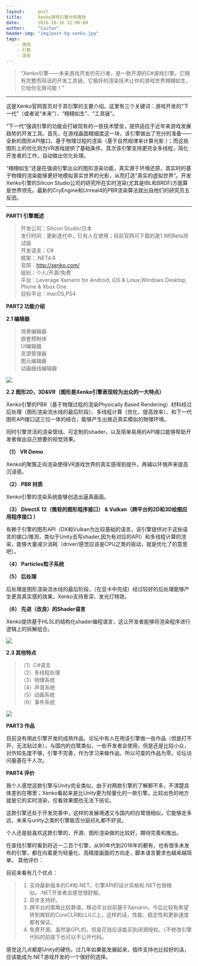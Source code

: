 ```yaml
---
layout:     post
title:      Xenko游戏引擎分析报告
date:       2016-10-16 12:00:00
author:     "CaiYun"
header-img: "img/post-bg-xenko.jpg"
tags:
    - 游戏
    - 引擎
    - 渲染
---
```


> “Xenko引擎——未来游戏开发的先行者，是一款开源的C#游戏引擎。它拥有完整而简洁的开发工具链，它极好的渲染技术让你的游戏世界栩栩如生，它给你无限可能！”

---

这是Xenko官网首页对于其引擎的主要介绍。这里有三个关键词：游戏开发的“下一代”（或者说“未来”）、“栩栩如生”、“工具链”。

“下一代”强调引擎的功能会打破现有的一些技术壁垒，提供适应于近年来游戏发展趋势的开发工具。首先，在游戏画面精细度这一块，该引擎做出了充分的准备——全新的图形API接口、基于物理过程的渲染（基于自然规律来计算光影 ）；而这些图形上的优化则为VR游戏提供了基础条件。其次该引擎支持更完全多线程，简化开发者的工作，自动做出优化处理。

“栩栩如生”还是在强调引擎出众的图形渲染功能，真实源于环境还原，其实时的基于物理的渲染能够更好地模拟真实世界的光影，从而打造“真实的虚拟世界”。开发Xenko引擎的Silicon Studio公司的研究所在实时渲染(尤其是IBL和BRDF)方面算是世界领先。最新的CryEngine和Unreal4的PBR渲染算法就出自他们的研究员五反田。 

---



**PART1 引擎概述**



>开发公司：Silicon Studio/日本 <br>
>发行时间：更新迭代中，已有人在使用；目前官网可下载的是1.9的Beta测试版  <br>
>开发语言：C#  <br>
>框架：.NET4.6  <br>
>官网：http://xenko.com/  <br>
>级别：个人/开源/免费  <br>
>平台：Leverage Xamarin for Android, iOS & Linux,Windows Desktop, Phone & Xbox One  <br>
>目标平台：macOS,PS4




**PART2 功能介绍**




**2.1 编辑器**



>场景编辑器 <br>
>嵌套预制体 <br>
>UI编辑器 <br>
>资源管理器 <br>
>图元编辑器 <br>
>动画曲线编辑器 <br>

![](/img/in-post/xenko0.jpg)




**2.2 图形2D，3D&VR（图形是Xenko引擎表现较为出众的一大特点）**



Xenko引擎的PBR（基于物理过程的渲染Physically Based Rendering）材料经过后处理（图形渲染流水线的最后阶段）、多线程计算（优化、提高效率）、和下一代图形API接口这三位一体的结合，能够产生出接近真实模拟的物理环境。

同时引擎灵活的渲染管线、可定制的shader，以及简单易用的API接口能够帮助开发者做出自己想要的视觉效果。

**（1）	VR Demo**

Xenko的聚簇正向渲染使得VR游戏世界的真实感得到提升。再辅以环境声来提高沉浸感。

**（2）	PBR 材质**

Xenko引擎的渲染系统能够创造出逼真画面。

**（3）	DirectX 12（微软的图形程序接口） & Vulkan（跨平台的2D和3D绘图应用程序接口 ）**

有赖于引擎的图形API（DX和Vulkan为比较基础的语言，该引擎提供对于这些语言的接口/推测，类似于Unity去写shader,因为有对应的API）和多线程计算的渲染，能够大量减少消耗（driver/感觉应该是CPU之类的驱动，就是优化了的意思吧）。

**（4）	Particles粒子系统**

**（5）	后处理**

后处理是图形渲染流水线的最后阶段，（在显卡中完成）经过较好的后处理能够产生更具真实感的效果。Xenko支持景深、发光灯特效。

**（6）	先进（改良）的Shader语言**

Xenko提供基于HLSL的结构化shader编程语言，这让开发者能够将渲染程序进行逻辑上的拆解组合。

![](/img/in-post/xenko1.jpg)



**2.3 其他特点**



>（1）C#语言 <br>
>（2）多线程处理  <br>
>（3）物理系统  <br>
>（4）声音系统  <br>
>（5）动画系统  <br>
>（6）事件系统  <br>


![](/img/in-post/xenko2.jpg)




**PART3 作品**



目前没有用此引擎开发的成熟作品，论坛中有人在用该引擎做一些作品（但是打不开，无法贴过来），与国内的白鹭类似，一些开发者会使用，但是还是比较小众，对外知名度不够，引擎不完善，作为学习来做作品，所以可查的作品为零。论坛访问量基在千人次。



**PART4 评价**



我个人感觉这款引擎与Unity完全类似，由于对两款引擎的了解都不多，不清楚具体差别在哪里；Xenko看起来是比Unity更为轻量化的一款引擎。比较出色的地方就是它的实时渲染，仅看效果图也无法下结论。

这款引擎还处于开发完善中，这样的发展境遇又与国内的白鹭很相似，它能够走多远，未来与unity之类的引擎能否分庭抗礼都不好说。

个人还是挺喜欢这款引擎的，开源、图形渲染做的比较好，期待完善和推出。

在查找引擎时看到将近一二百个引擎，从90年代到2016年的都有，也有很多未发布的引擎，都在向着更为轻量化、高精度画面的方向走，脚本语言要求也越来越简单。
其他评价：

目前来看有几个优点：

>1. 支持最新版本的C#和.NET。引擎API的设计风格和.NET也很相似。.NET开发者会感觉很舒服。<br>
>2. 异步支持好。<br>
>3. 跨平台的策略比较靠谱。移动平台目前基于Xamarin，今后比较有希望转到微软的CoreCLR和LLILC上，这样的话，性能、稳定性和更新速度都有保证。<br>
>4. 免费开源。虽然是GPL的，但是花钱应该能买到闭源授权。（不修改引擎代码的前提下也可以不公开代码。<br>

感觉这几点都是Unity的硬伤。过几年如果能发展起来，插件支持也比较好的话，应该能成为.NET游戏开发的一个很好的选择。 





